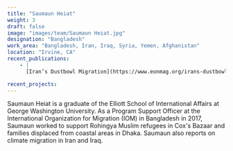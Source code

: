```yaml
---
title: "Saumaun Heiat"
weight: 3
draft: false
image: "images/team/Saumaun Heiat.jpg"
designation: "Bangladesh"
work_area: "Bangladesh, Iran, Iraq, Syria, Yemen, Afghanistan"
location: "Irvine, CA"
recent_publications:
    - |
      [Iran’s Dustbowl Migration](https://www.eonmag.org/irans-dustbowl-migration/), Eon Magazine 

recent_projects:
---
```


Saumaun Heiat is a graduate of the Elliott School of International Affairs at George Washington University. As a Program Support Officer at the International Organization for Migration (IOM) in Bangladesh in 2017, Saumaun worked to support Rohingya Muslim refugees in Cox's Bazaar and families displaced from coastal areas in Dhaka. Saumaun also reports on climate migration in Iran and Iraq. 
